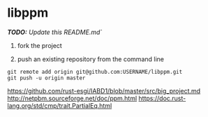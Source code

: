 # libppm

_**TODO:** Update this README.md`_

1) fork the project

2) push an existing repository from the command line

```
git remote add origin git@github.com:USERNAME/libppm.git
git push -u origin master
```
https://github.com/rust-esgi/IABD1/blob/master/src/big_project.md
http://netpbm.sourceforge.net/doc/ppm.html
https://doc.rust-lang.org/std/cmp/trait.PartialEq.html
